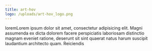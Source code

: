 ```yaml
---
title: art-hov
logo: /uploads/art-hov_logo.png
---
```


loremLorem ipsum dolor sit amet, consectetur adipisicing elit. Magni assumenda ex dicta dolorem facere perspiciatis laboriosam distinctio magnam eveniet ratione, deserunt sit sint quaerat natus harum suscipit laudantium architecto quam.
Reiciendis
